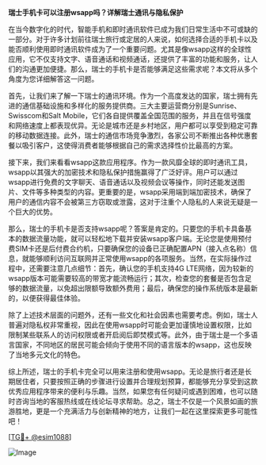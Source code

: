 **瑞士手机卡可以注册wsapp吗？详解瑞士通讯与隐私保护**

在当今数字化的时代，智能手机和即时通讯软件已成为我们日常生活中不可或缺的一部分。对于许多计划前往瑞士旅行或定居的人来说，如何选择合适的手机卡以及能否顺利使用即时通讯软件成为了一个重要问题。尤其是像wsapp这样的全球性应用，它不仅支持文字、语音通话和视频通话，还提供了丰富的功能和服务，让人们的沟通更加便捷。那么，瑞士的手机卡是否能够满足这些需求呢？本文将从多个角度为您详细解答这一问题。

首先，让我们来了解一下瑞士的通讯环境。作为一个高度发达的国家，瑞士拥有先进的通信基础设施和多样化的服务提供商。三大主要运营商分别是Sunrise、Swisscom和Salt Mobile，它们各自提供覆盖全国范围的服务，并且在信号强度和网络速度上都表现优异。无论是城市还是乡村地区，用户都可以享受到稳定可靠的移动数据连接。此外，瑞士的通信市场竞争激烈，各家公司不断推出各种优惠套餐以吸引客户，这使得消费者能够根据自己的需求选择性价比最高的方案。

接下来，我们来看看wsapp这款应用程序。作为一款风靡全球的即时通讯工具，wsapp以其强大的加密技术和隐私保护措施赢得了广泛好评。用户可以通过wsapp进行免费的文字聊天、语音通话以及视频会议等操作，同时还能发送图片、文件等多种类型的内容。更重要的是，wsapp采用端到端加密技术，确保了用户的通信内容不会被第三方窃取或泄露，这对于注重个人隐私的人来说无疑是一个巨大的优势。

那么，瑞士的手机卡是否支持wsapp呢？答案是肯定的。只要您的手机卡具备基本的数据流量功能，就可以轻松地下载并安装wsapp客户端。无论您是使用预付费SIM卡还是后付费合约机，只要确保您的设备已正确配置APN（接入点名称）信息，就能够顺利访问互联网并正常使用wsapp的各项服务。当然，在实际操作过程中，还需要注意几点细节：首先，确认您的手机支持4G LTE网络，因为较新的wsapp版本可能需要较高的带宽才能流畅运行；其次，检查您的套餐是否包含足够的数据流量，以免超出限额导致额外费用；最后，确保您的操作系统版本是最新的，以便获得最佳体验。

除了上述技术层面的问题外，还有一些文化和社会因素也需要考虑。例如，瑞士人普遍对隐私权非常重视，因此在使用wsapp时可能会更加谨慎地设置权限，比如限制某些联系人的访问权限或者开启阅后即焚模式等。此外，由于瑞士是一个多语言国家，不同地区的居民可能会倾向于使用不同的语言版本的wsapp，这也反映了当地多元文化的特色。

综上所述，瑞士的手机卡完全可以用来注册和使用wsapp。无论是旅行者还是长期居住者，只要按照正确的步骤进行设置并合理规划预算，都能够充分享受到这款优秀应用程序带来的便利与乐趣。当然，如果您有任何疑问或遇到困难，也可以随时咨询当地的客服热线或在线论坛寻求帮助。总之，瑞士不仅是一个风景如画的旅游胜地，更是一个充满活力与创新精神的地方，让我们一起在这里探索更多可能性吧！

[[TG💪+ @esim1088](https://t.me/s/esim1088)]

![Image](https://i.postimg.cc/4NQfJmqS/Snipaste-2025-05-13-00-14-12.png)